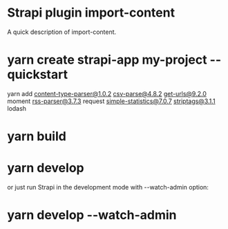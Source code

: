 # Strapi plugin import-content

A quick description of import-content.

# yarn create strapi-app my-project --quickstart

yarn add content-type-parser@1.0.2 csv-parse@4.8.2 get-urls@9.2.0 moment rss-parser@3.7.3 request simple-statistics@7.0.7 striptags@3.1.1 lodash

# yarn build
# yarn develop

or just run Strapi in the development mode with --watch-admin option:

# yarn develop --watch-admin

